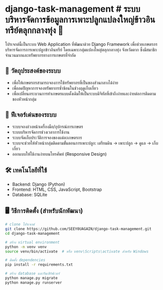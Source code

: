 # django-task-management # ระบบบริหารจัดการข้อมูลการเพาะปลูกแปลงใหญ่ข้าวอินทรีย์ตลุกกลางทุ่ง 🌾

โปรเจกต์นี้เป็นระบบ Web Application ที่พัฒนาด้วย Django Framework เพื่อช่วยเกษตรกรบริหารจัดการการเพาะปลูกข้าวอินทรีย์ โดยเฉพาะกลุ่มแปลงใหญ่ตลุกกลางทุ่ง จังหวัดตาก ซึ่งมีสมาชิกจำนวนมากและทรัพยากรทางการเกษตรที่จำกัด

## 🎯 วัตถุประสงค์ของระบบ

- เพื่อให้เกษตรกรสามารถจองการใช้ทรัพยากรที่เป็นของส่วนกลางได้ง่าย
- เพื่อลดปัญหาการจองทรัพยากรซ้ำซ้อนในช่วงฤดูเก็บเกี่ยว
- เพื่อเปลี่ยนกระบวนการทำเกษตรแบบดั้งเดิมให้เป็นระบบดิจิทัลที่เข้าถึงง่ายและง่ายต่อการติดตามของหัวหน้ากลุ่ม

## 🚜 ฟีเจอร์เด่นของระบบ

- ระบบจองล่วงหน้าเครื่องมือ/อุปกรณ์การเกษตร
- ระบบบริหารจัดการช่วงเวลาการใช้งาน
- ระบบจัดเก็บประวัติการจองของแต่ละเกษตรกร
- ระบบจะช่วยให้หัวหน้ากลุ่มติดตามขั้นตอนการเพาะปลูก: เตรียมดิน → เพาะปลูก → ดูแล → เก็บเกี่ยว 
- ออกแบบให้ใช้งานง่ายบนโทรศัพท์ (Responsive Design)

## 🛠 เทคโนโลยีที่ใช้

- Backend: Django (Python)
- Frontend: HTML, CSS, JavaScript, Bootstrap
- Database: SQLite

## 🖥 วิธีการติดตั้ง (สำหรับนักพัฒนา)

```bash
# clone โปรเจกต์
git clone https://github.com/SEEY0UAGAIN/django-task-management.git
cd django-task-management

# สร้าง virtual environment
python -m venv venv
source venv/bin/activate  # หรือ venv\Scripts\activate สำหรับ Windows

# ติดตั้ง dependencies
pip install -r requirements.txt

# สร้าง database และรันเซิร์ฟเวอร์
python manage.py migrate
python manage.py runserver
